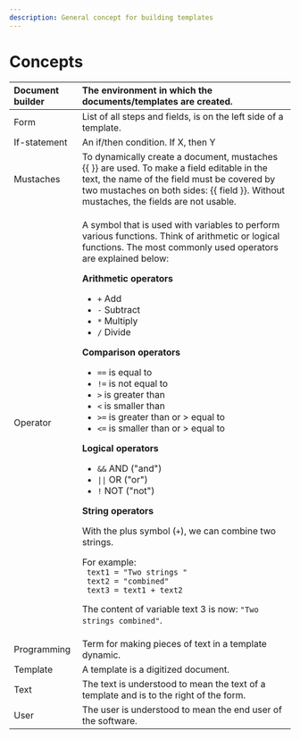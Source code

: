 ```yaml
---
description: General concept for building templates
---
```


# Concepts

<table>
  <thead>
    <tr>
      <th style="text-align:left">Document builder</th>
      <th style="text-align:left">The environment in which the documents/templates are created.</th>
    </tr>
  </thead>
  <tbody>
    <tr>
      <td style="text-align:left">Form</td>
      <td style="text-align:left">List of all steps and fields, is on the left side of a template.</td>
    </tr>
    <tr>
      <td style="text-align:left">If-statement</td>
      <td style="text-align:left">An if/then condition. If X, then Y</td>
    </tr>
    <tr>
      <td style="text-align:left">Mustaches</td>
      <td style="text-align:left">To dynamically create a document, mustaches {{ }} are used. To make a
        field editable in the text, the name of the field must be covered by two
        mustaches on both sides: {{ field }}. Without mustaches, the fields are
        not usable.</td>
    </tr>
    <tr>
      <td style="text-align:left">Operator</td>
      <td style="text-align:left">
        <p>A symbol that is used with variables to perform various functions. Think
          of arithmetic or logical functions. The most commonly used operators are
          explained below:</p>
        <p></p>
        <p><b>Arithmetic operators</b>
        </p>
        <ul>
          <li><code>+</code> Add</li>
          <li><code>-</code> Subtract</li>
          <li><code>*</code> Multiply</li>
          <li><code>/</code> Divide</li>
        </ul>
        <p><b>Comparison operators</b>
        </p>
        <ul>
          <li><code>==</code> is equal to</li>
          <li><code>!=</code> is not equal to</li>
          <li><code>&gt;</code> is greater than</li>
          <li><code>&lt;</code> is smaller than</li>
          <li><code>&gt;=</code> is greater than or &gt; equal to</li>
          <li><code>&lt;=</code> is smaller than or &gt; equal to</li>
        </ul>
        <p><b>Logical operators</b>
        </p>
        <ul>
          <li><code>&amp;&amp;</code> AND (&quot;and&quot;)</li>
          <li><code>||</code> OR (&quot;or&quot;)</li>
          <li><code>!</code> NOT (&quot;not&quot;)</li>
        </ul>
        <p><b>String operators</b>
        </p>
        <p>With the plus symbol (<code>+</code>), we can combine two strings.</p>
        <p>For example:
          <br /><code> text1 = &quot;Two strings &quot;<br /> text2 = &quot;combined&quot;<br /> text3 = text1 + text2</code>
        </p>
        <p>The content of variable text 3 is now: <code>&quot;Two strings combined&quot;</code>.</p>
      </td>
    </tr>
    <tr>
      <td style="text-align:left">Programming</td>
      <td style="text-align:left">Term for making pieces of text in a template dynamic.</td>
    </tr>
    <tr>
      <td style="text-align:left">Template</td>
      <td style="text-align:left">A template is a digitized document.</td>
    </tr>
    <tr>
      <td style="text-align:left">Text</td>
      <td style="text-align:left">The text is understood to mean the text of a template and is to the right
        of the form.</td>
    </tr>
    <tr>
      <td style="text-align:left">User</td>
      <td style="text-align:left">The user is understood to mean the end user of the software.</td>
    </tr>
  </tbody>
</table>